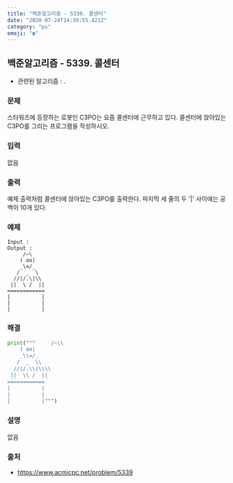```yaml
---
title: "백준알고리즘 - 5339. 콜센터"
date: "2020-07-24T14:39:55.421Z"
category: "ps"
emoji: "☎️"
---
```


## 백준알고리즘 - 5339. 콜센터

- 관련된 알고리즘 : .

### 문제

스타워즈에 등장하는 로봇인 C3PO는 요즘 콜센터에 근무하고 있다. 콜센터에 앉아있는 C3PO를 그리는 프로그램을 작성하시오.

### 입력

없음

### 출력

예제 출력처럼 콜센터에 앉아있는 C3PO를 출력한다. 마지막 세 줄의 두 '|' 사이에는 공백이 10개 있다.

### 예제

```
Input :
Output : 
     /~\
    ( oo|
    _\=/_
   /  _  \
  //|/.\|\\
 ||  \ /  ||
============
|          |
|          |
|          |
```

### 해결

```python
print("""     /~\\
    ( oo|
    _\\=/_
   /  _  \\
  //|/.\\|\\\\
 ||  \\ /  ||
============
|          |
|          |
|          |""")
```

### 설명

없음

### 출처

- https://www.acmicpc.net/problem/5339
